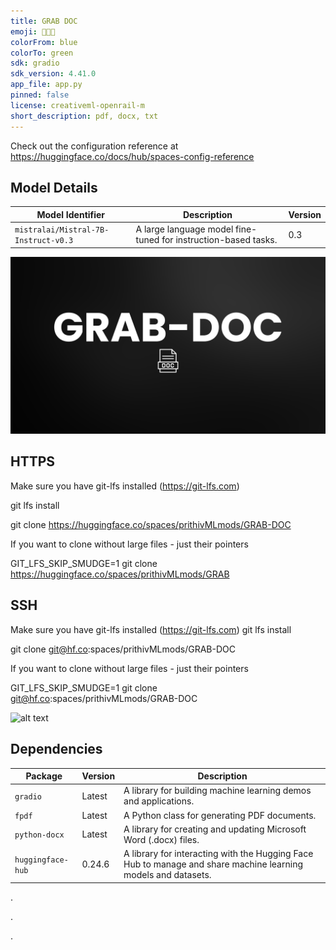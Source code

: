 ```yaml
---
title: GRAB DOC
emoji: 👨🏻‍🚀
colorFrom: blue
colorTo: green
sdk: gradio
sdk_version: 4.41.0
app_file: app.py
pinned: false
license: creativeml-openrail-m
short_description: pdf, docx, txt
---
```


Check out the configuration reference at https://huggingface.co/docs/hub/spaces-config-reference

## Model Details

| Model Identifier              | Description                                     | Version |
|-------------------------------|-------------------------------------------------|---------|
| `mistralai/Mistral-7B-Instruct-v0.3` | A large language model fine-tuned for instruction-based tasks. | 0.3     |


![alt text](assets/AAD.png)

## HTTPS

Make sure you have git-lfs installed (https://git-lfs.com)

git lfs install

git clone https://huggingface.co/spaces/prithivMLmods/GRAB-DOC

If you want to clone without large files - just their pointers

GIT_LFS_SKIP_SMUDGE=1 git clone https://huggingface.co/spaces/prithivMLmods/GRAB

## SSH

Make sure you have git-lfs installed (https://git-lfs.com)
git lfs install

git clone git@hf.co:spaces/prithivMLmods/GRAB-DOC

If you want to clone without large files - just their pointers

GIT_LFS_SKIP_SMUDGE=1 git clone git@hf.co:spaces/prithivMLmods/GRAB-DOC

![alt text](assets/GD.gif)

## Dependencies

| Package            | Version     | Description                                         |
|--------------------|-------------|-----------------------------------------------------|
| `gradio`           | Latest      | A library for building machine learning demos and applications. |
| `fpdf`             | Latest      | A Python class for generating PDF documents.       |
| `python-docx`      | Latest      | A library for creating and updating Microsoft Word (.docx) files. |
| `huggingface-hub`  | 0.24.6      | A library for interacting with the Hugging Face Hub to manage and share machine learning models and datasets. |

.

.

.

